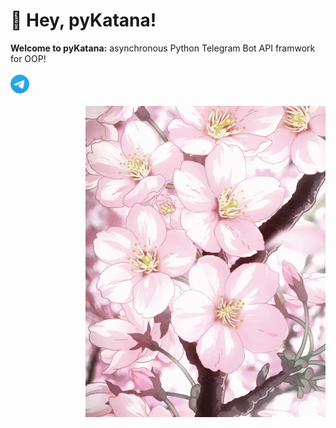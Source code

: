 <div align="left">

<h1>💮 Hey, pyKatana!</h1>
<b>Welcome to pyKatana:</b> asynchronous Python Telegram Bot API framwork for OOP!
<br><br>
<a href="https://pyKatana.t.me">
  <img src="tg.png" alt="Telegram Forum" width="30" height="30">
</a>
<br><br>
<img src="cherry-blossom.gif" alt="Cherry blossom GIF" align="right">

</div>
